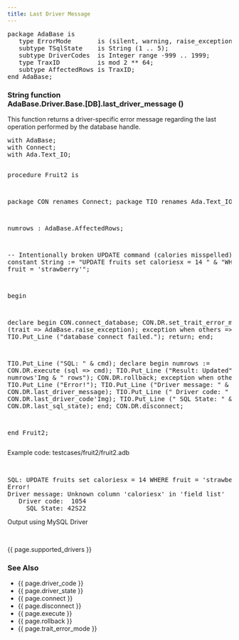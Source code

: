 ```yaml
---
title: Last Driver Message
---
```


<div class="leftside">
<pre class="code">
package AdaBase is
   type ErrorMode       is (silent, warning, raise_exception);
   subtype TSqlState    is String (1 .. 5);
   subtype DriverCodes  is Integer range -999 .. 1999;
   type TraxID          is mod 2 ** 64;
   subtype AffectedRows is TraxID;
end AdaBase;
</pre>
<h3>String function<br/>
AdaBase.Driver.Base.[DB].last_driver_message ()</h3>
<p>This function returns a driver-specific error message regarding the last
operation performed by the database handle.</p>
<pre class="code">
with AdaBase;
with Connect;
with Ada.Text_IO;

procedure Fruit2 is

   package CON renames Connect;
   package TIO renames Ada.Text_IO;

   numrows : AdaBase.AffectedRows;

   --  Intentionally broken UPDATE command (calories misspelled)
   cmd : constant String := "UPDATE fruits set caloriesx = 14 " &
                            "WHERE fruit = 'strawberry'";

begin

   declare
   begin
      CON.connect_database;
      CON.DR.set_trait_error_mode (trait => AdaBase.raise_exception);
   exception
      when others =>
         TIO.Put_Line ("database connect failed.");
         return;
   end;

   TIO.Put_Line ("SQL: " & cmd);
   declare
   begin
      numrows := CON.DR.execute (sql => cmd);
      TIO.Put_Line ("Result: Updated" & numrows'Img & " rows");
      CON.DR.rollback;
   exception
      when others =>
         TIO.Put_Line ("Error!");
         TIO.Put_Line ("Driver message: " & CON.DR.last_driver_message);
         TIO.Put_Line ("   Driver code: " & CON.DR.last_driver_code'Img);
         TIO.Put_Line ("     SQL State: " & CON.DR.last_sql_state);
   end;
   CON.DR.disconnect;

end Fruit2;
</pre>
<p class="caption">Example code: testcases/fruit2/fruit2.adb</p>
<br/>
<pre class="output">
SQL: UPDATE fruits set caloriesx = 14 WHERE fruit = 'strawberry'
Error!
Driver message: Unknown column 'caloriesx' in 'field list'
   Driver code:  1054
     SQL State: 42S22
</pre>
<p class="caption">Output using MySQL Driver</p>
<br/>
<p>{{ page.supported_drivers }}</p>
</div>
<div class="sidenav">
  <h3>See Also</h3>
  <ul>
    <li>{{ page.driver_code }}</li>
    <li>{{ page.driver_state }}</li>
    <li>{{ page.connect }}</li>
    <li>{{ page.disconnect }}</li>
    <li>{{ page.execute }}</li>
    <li>{{ page.rollback }}</li>
    <li>{{ page.trait_error_mode }}</li>
  </ul>
</div>
